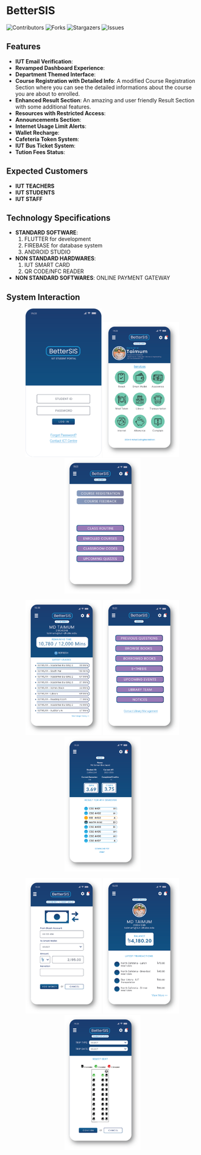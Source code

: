 # BetterSIS
![Contributors](https://img.shields.io/github/contributors/akibhaider/BetterSIS?color=darkgreen) ![Forks](https://img.shields.io/github/forks/akibhaider/BetterSIS?style=social) ![Stargazers](https://img.shields.io/github/stars/akibhaider/BetterSIS?style=social) ![Issues](https://img.shields.io/github/issues/akibhaider/BetterSIS?color=brown) 

## Features
- **IUT Email Verification**: 
- **Revamped Dashboard Experience**: 
- **Department Themed Interface**: 
- **Course Registration with Detailed Info**: A modified Course Registration Section where you can see the detailed informations about the course you are about to enrolled.
- **Enhanced Result Section**: An amazing and user friendly Result Section with some additional features.
- **Resources with Restricted Access**: 
- **Announcements Section**: 
- **Internet Usage Limit Alerts**: 
- **Wallet Recharge**:
- **Cafeteria Token System**:
- **IUT Bus Ticket System**:
- **Tution Fees Status**:

## Expected Customers
- **IUT TEACHERS**
- **IUT STUDENTS**
- **IUT STAFF**

## Technology Specifications
- **STANDARD SOFTWARE**:
  1. FLUTTER for development
  2. FIREBASE for database system
  3. ANDROID STUDIO 
- **NON STANDARD HARDWARES**:
  1. IUT SMART CARD
  2. QR CODE/NFC READER
- **NON STANDARD SOFTWARES**: ONLINE PAYMENT GATEWAY

## System Interaction
<p align="center">
  <img src="ui/Home.png" alt="Home Page" width="200"/> 
  <img src="ui/Dashboard.png" alt="Feature Dashboard" width="200"/> 
  <img src="ui/Academics.png" alt="Academic Updates and Schedules" width="200"/> 
</p>
<p align="center">
  <img src="ui/Internet.png" alt="Insternet Usage Tracker" width="200"/> 
  <img src="ui/Library.png" alt="E-Library and Question Bank" width="200"/> 
  <img src="ui/Result.png" alt="Semester wise Course Results" width="200"/> 
</p>
<p align="center">
  <img src="ui/AddMoney.png" alt="E-Banking with AB-Direct" width="200"/> 
  <img src="ui/SmartWallet.png" alt="Smart Wallet" width="200"/> 
  <img src="ui/Transportation.png" alt="Iut Bus Service Tracker" width="200"/> 
</p>
